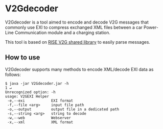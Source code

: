 V2Gdecoder
==========

V2Gdecoder is a tool aimed to encode and decode V2G messages that commonly use EXI to compress exchanged XML files between a car Power-Line Communication module and a charging station.

This tool is based on [RISE V2G shared library](https://github.com/V2GClarity/RISE-V2G) to easily parse messages.

How to use
----------

V2Gdecoder supports many methods to encode XML/decode EXI data as follows:

```
$ java -jar V2Gdecoder.jar -h                                                           1 ↵
Unrecognized option: -h
usage: V2GEXI Helper
 -e,--exi            EXI format
 -f,--file <arg>     input file path
 -o,--output         output file in a dedicated path
 -s,--string <arg>   string to decode
 -w,--web            Webserver
 -x,--xml            XML format
```

